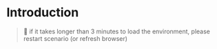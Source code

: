 # Introduction

> 🚨 if it takes longer than 3 minutes to load the environment, please
> restart scenario (or refresh browser)


